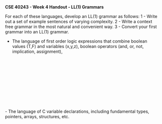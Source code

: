 **CSE 40243 - Week 4 Handout - LL(1) Grammars**

For each of these languages, develop an LL(1) grammar as follows:
1 - Write out a set of example sentences of varying complexity.
2 - Write a context free grammar in the most natural and convenient way.
3 - Convert your first grammar into an LL(1) grammar.

- The language of first order logic expressions that combine boolean values (T,F) and variables (x,y,z), boolean operators (and, or, not, implication, assignment), 
<p><br><br><br><br><br><br><br><br><br></p>
- The language of C variable declarations, including fundamental types, pointers, arrays, structures, etc.

